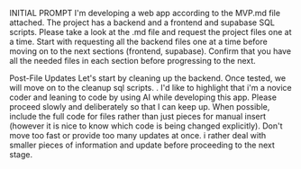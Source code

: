 INITIAL PROMPT
I'm developing a web app according to the MVP.md file attached. The project has a backend and a frontend and supabase SQL scripts. Please take a look at the .md file and request the project files one at a time. Start with requesting all the backend files one at a time before moving on to the next sections (frontend, supabase). Confirm that you have all the needed files in each section before progressing to the next.

Post-File Updates
Let's start by cleaning up the backend. Once tested, we will move on to the cleanup sql scripts. . I'd like to highlight that i'm a novice coder and leaning to code by using AI while developing this app. Please proceed slowly and deliberately so that I can keep up. When possible, include the full code for files rather than just pieces for manual insert (however it is nice to know which code is being changed explicitly). Don't move too fast or provide too many updates at once. i rather deal with smaller pieces of information and update before proceeding to the next stage.

